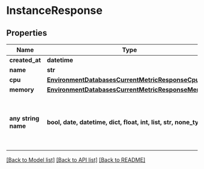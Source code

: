 # InstanceResponse


## Properties
Name | Type | Description | Notes
------------ | ------------- | ------------- | -------------
**created_at** | **datetime** |  | [optional] 
**name** | **str** |  | [optional] 
**cpu** | [**EnvironmentDatabasesCurrentMetricResponseCpu**](EnvironmentDatabasesCurrentMetricResponseCpu.md) |  | [optional] 
**memory** | [**EnvironmentDatabasesCurrentMetricResponseMemory**](EnvironmentDatabasesCurrentMetricResponseMemory.md) |  | [optional] 
**any string name** | **bool, date, datetime, dict, float, int, list, str, none_type** | any string name can be used but the value must be the correct type | [optional]

[[Back to Model list]](../README.md#documentation-for-models) [[Back to API list]](../README.md#documentation-for-api-endpoints) [[Back to README]](../README.md)


